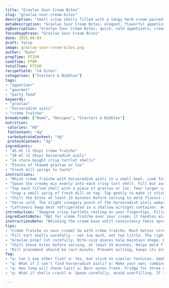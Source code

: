 ```yaml
---
title: "Gravlax Sour Cream Bites"
slug: "gravlax-sour-cream-bites"
description: "Small crisp shells filled with a tangy herb cream paired with cured salmon. Adjust quantities to your needs. Uses dill mustard sauce swapped with horseradish aioli for a sharper punch. Sour cream replaced partially with crème fraîche for silkiness. Fresh dill replaces chives, adding a bright herbal note. Quick assembly, chilled bites hold shape and texture well. Great for last-minute appetizers or elegant snacks. Simple, straightforward flavor combos. Focus on balance between creamy and salty smoked fish with subtle herbal accents."
metaDescription: "Gravlax Sour Cream Bites; elegant, flavorful appetizers that balance creamy, tangy cream with smoked salmon."
ogDescription: "Gravlax Sour Cream Bites; quick, cold appetizers; creamy tartlet shells filled with horseradish aioli and topped with salmon."
focusKeyphrase: "Gravlax Sour Cream Bites"
date: 2025-08-03
draft: false
image: gravlax-sour-cream-bites.png
author: "Kate"
prepTime: PT25M
cookTime: PT0M
totalTime: PT25M
recipeYield: "24 bites"
categories: ["Starters & Nibbles"]
tags:
- "appetizer"
- "gourmet"
- "party food"
keywords:
- "gravlax"
- "horseradish aioli"
- "crème fraîche"
breadcrumb: ["Home", "Recipes", "Starters & Nibbles"]
nutrition: 
 calories: "60"
 fatContent: "4g"
 carbohydrateContent: "4g"
 proteinContent: "3g"
ingredients:
- "45 ml (3 tbsp) crème fraîche"
- "30 ml (2 tbsp) horseradish aioli"
- "24 store-bought crisp tartlet shells"
- "Pieces of thawed gravlax or lox"
- "Fresh dill sprigs to taste"
instructions:
- "Whisk crème fraîche with horseradish aioli in a small bowl. Look for a smooth spreadable consistency, not runny. If too loose, add a bit more crème fraîche; too stiff, splash a teaspoon of milk."
- "Spoon the creamy mix evenly into each crisp tart shell. Fill but avoid overstuffing to keep shells from sogging. A small spoon or piping bag handy here."
- "Top each filled shell with a piece of gravlax or lox. Tear larger salmon slices into bite-size chunks to prevent overwhelming the shell or breaking it."
- "Snap a small sprig of fresh dill on top. Tap gently to make it stick. Gives visual contrast and aromatic bite."
- "Chill the bites at least 15 minutes before serving to meld flavors and firm the topping. Crisp shells stay crisp if not filled too early."
- "Serve cold. The slight vinegary punch of the horseradish aioli wakes up the fat in the salmon; crème fraîche offers subtle sour balance. Dill lifts everything."
- "Leftovers keep best refrigerated in a shallow airtight container. Add dill fresh before serving again to avoid wilting."
introduction: "Imagine crisp tartlets resting on your fingertips. Filled with creamy, tangy dollops pierced by thin flakes of cold, smoky salmon. The cold snap of fresh dill releases herby wafts. No baking. No fuss. Just finesse in simple parts. Swapping out mustard dill sauce for horseradish aioli offers sharper brightness, cuts through fat. Crème fraîche lends silkiness over straight sour cream, holds shape better. Minding shell crunch matters – overfill and you ruinate texture. Underfill it feels cheap. Timing chill? Essential. Flavor says thaw but texture demands cold. Learned the hard way: too early filling sogs shells. This snack demands patience and respect for balance."
ingredientsNote: "Opt for crème fraîche over sour cream; it handles mixing better and maintains firmer structure when cold, prevents runniness. If unavailable, blend half sour cream half plain yogurt for tang and body. Horseradish aioli is an easy substitute for dill mustard – you can whisk mayo with prepared horseradish and lemon juice for a quick fix. Choose fresh dill sprigs, no substitutes here, parsley or chives alter the flavor dramatically. Pre-bought tart shells are best crisp types, small tartlet size. Avoid large or thick shells that drown the delicate salmon flavor or overwhelm bite size. Leftover gravlax? Wrap tightly, store cold, or freeze in portioned packets. Keeps best under vacuum but fridge works for 3 days."
instructionsNote: "Whisking the cream base until consistency feels spreadable is key. Too thin and it runs, so less impact, sogs shells. Spoon or pipe carefully, steady hands avoid cracking shells. Should visually fill shells but maintain a slight dome. Cutting salmon into uniform pieces helps even distribution and makes bites tidy. Adding dill at the very end stops it from wilting and keeps aroma fresh. Chilling is crucial — watch the cooling sounds, fridge hums confirm setting phase. Serve straight from fridge; room temp softens tart shell and changes mouthfeel. Use small plates and avoid stacking bites to keep crispiness stable. Not too many at once to prevent warming."
tips:
- "Crème fraîche vs sour cream? Go with crème fraîche. Much better structure. Avoid runny mess. If not on hand, do half sour cream, half yogurt. Still tangy, workable."
- "Fill tart shells carefully — not too much, not too little. The right dome shape matters. Overstuffed leads to soggy shells. Underfilled looks cheap. Use a small spoon or piping bag."
- "Gravlax prep? Cut carefully. Bite-size pieces help maintain shape. Don’t overwhelm shell. Break larger slices into smaller. Make sure not to tear shell; steady hands count."
- "Chill those bites before serving, at least 15 minutes. Helps meld flavors but also keeps shells crisp. Fridge is key. Remember: warm air will soften them quickly."
- "Dill placement should be last-minute. Prevent wilting; keeps its aroma and crunch. Gently tap it on top of filled tart — visual and aromatic boost, don’t ignore it."
faq:
- "q: Can I use other fish? a: Yes, but stick to similar textures. Smoked trout or mackerel works. Flavors change but can still be good. Pairing matters too."
- "q: What if I can't find horseradish aioli? a: Make your own; combine mayo, prepared horseradish, and lemon juice. Quick fix, saves time. Deli options work too."
- "q: How long will these last? a: Best eaten fresh. Fridge for three days. Store in airtight container. Add fresh dill just before serving; prevents wilting."
- "q: What if shells crack? a: Spoon carefully, avoid overfilling. If they do break, use smaller pieces of salmon. Still tasty, but careful assembly is key."

---
```

